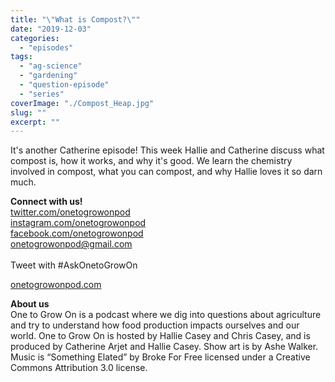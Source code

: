 ```yaml
---
title: "\"What is Compost?\""
date: "2019-12-03"
categories: 
  - "episodes"
tags: 
  - "ag-science"
  - "gardening"
  - "question-episode"
  - "series"
coverImage: "./Compost_Heap.jpg"
slug: ""
excerpt: ""
---
```


It's another Catherine episode! This week Hallie and Catherine discuss what compost is, how it works, and why it's good. We learn the chemistry involved in compost, what you can compost, and why Hallie loves it so darn much.

**Connect with us!**  
[twitter.com/onetogrowonpod](http://twitter.com/onetogrowonpod)  
[instagram.com/onetogrowonpod  
](http://instagram.com/onetogrowonpod)[facebook.com/onetogrowonpod  
](http://facebook.com/onetogrowonpod)[onetogrowonpod@gmail.com  
](mailto:onetogrowonpod@gmail.com)  
Tweet with #AskOnetoGrowOn  
  
[onetogrowonpod.com](http://onetogrowonpod.com/)

**About us**  
One to Grow On is a podcast where we dig into questions about agriculture and try to understand how food production impacts ourselves and our world. One to Grow On is hosted by Hallie Casey and Chris Casey, and is produced by Catherine Arjet and Hallie Casey. Show art is by Ashe Walker. Music is “Something Elated” by Broke For Free licensed under a Creative Commons Attribution 3.0 license.

